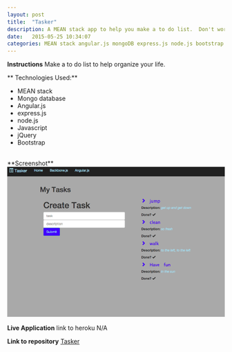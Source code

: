 ```yaml
---
layout: post
title:  "Tasker"
description: A MEAN stack app to help you make a to do list.  Don't worry it won't nag you...yet.
date:   2015-05-25 10:34:07
categories: MEAN stack angular.js mongoDB express.js node.js bootstrap javascript jQuery
---
```


**Instructions**
Make a to do list to help organize your life.


** Technologies Used:**

 - MEAN stack
 - Mongo database
 - Angular.js
 - express.js
 - node.js
 - Javascript
 - jQuery
 - Bootstrap


<br>
**Screenshot**
 <img src="/images/Doing_tasks.png" alt="To do"><br>



 **Live Application**
link to heroku N/A

 **Link to repository**
 <a href="https://github.com/ctylerg/Tasker" target ="_blank">Tasker</a>
